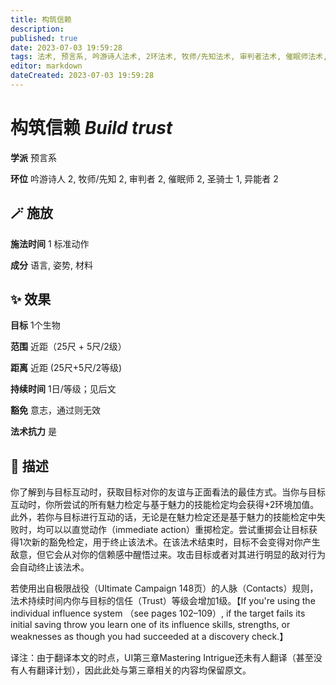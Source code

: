 ```yaml
---
title: 构筑信赖
description: 
published: true
date: 2023-07-03 19:59:28
tags: 法术, 预言系, 吟游诗人法术, 2环法术, 牧师/先知法术, 审判者法术, 催眠师法术, 圣骑士法术, 1环法术, 异能者法术
editor: markdown
dateCreated: 2023-07-03 19:59:28
---
```


# **构筑信赖** *Build trust*

**学派** 预言系 

**环位** 吟游诗人 2, 牧师/先知 2, 审判者 2, 催眠师 2, 圣骑士 1, 异能者 2

## 🪄 施放

**施法时间** 1 标准动作

**成分** 语言, 姿势, 材料

## ✨ 效果 

**目标** 1个生物 

**范围** 近距（25尺 + 5尺/2级）

**距离** 近距 (25尺+5尺/2等级)  

**持续时间** 1日/等级；见后文 

**豁免** 意志，通过则无效

**法术抗力** 是

## 📖 描述

你了解到与目标互动时，获取目标对你的友谊与正面看法的最佳方式。当你与目标互动时，你所尝试的所有魅力检定与基于魅力的技能检定均会获得+2环境加值。此外，若你与目标进行互动的话，无论是在魅力检定还是基于魅力的技能检定中失败时，均可以以直觉动作（immediate action）重掷检定。尝试重掷会让目标获得1次新的豁免检定，用于终止该法术。在该法术结束时，目标不会变得对你产生敌意，但它会从对你的信赖感中醒悟过来。攻击目标或者对其进行明显的敌对行为会自动终止该法术。

若使用出自极限战役（Ultimate Campaign 148页）的人脉（Contacts）规则，法术持续时间内你与目标的信任（Trust）等级会增加1级。【If you're using the individual influence system （see pages 102–109）, if the target fails its initial saving throw you learn one of its influence skills, strengths, or weaknesses as though you had succeeded at a discovery check.】

译注：由于翻译本文的时点，UI第三章Mastering Intrigue还未有人翻译（甚至没有人有翻译计划），因此此处与第三章相关的内容均保留原文。
    